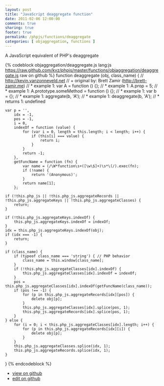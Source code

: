 ```yaml
---
layout: post
title: "JavaScript deaggregate function"
date: 2011-02-06 12:00:00
comments: true
sharing: true
footer: true
permalink: /phpjs/functions/deaggregate
categories: [ objaggregation, functions ]
---
```

A JavaScript equivalent of PHP's deaggregate
<!-- more -->
{% codeblock objaggregation/deaggregate.js lang:js https://raw.github.com/kvz/phpjs/master/functions/objaggregation/deaggregate.js raw on github %}
function deaggregate (obj, class_name) {
    // http://kevin.vanzonneveld.net
    // +   original by: Brett Zamir (http://brett-zamir.me)
    // *     example 1: var A = function () {};
    // *     example 1: A.prop = 5;
    // *     example 1: A.prototype.someMethod = function () {};
    // *     example 1: var b = {};
    // *     example 1: aggregate(b, 'A');
    // *     example 1: deaggregate(b, 'A');
    // *     returns 1: undefined

    var p = '',
        idx = -1,
        pos = -1,
        i = 0,
        indexOf = function (value) {
            for (var i = 0, length = this.length; i < length; i++) {
                if (this[i] === value) {
                    return i;
                }
            }
            return -1;
        },
        getFuncName = function (fn) {
            var name = (/\W*function\s+([\w\$]+)\s*\(/).exec(fn);
            if (!name) {
                return '(Anonymous)';
            }
            return name[1];
        };

    if (!this.php_js || !this.php_js.aggregateRecords || !this.php_js.aggregateKeys || !this.php_js.aggregateClasses) {
        return;
    }

    if (!this.php_js.aggregateKeys.indexOf) {
        this.php_js.aggregateKeys.indexOf = indexOf;
    }
    idx = this.php_js.aggregateKeys.indexOf(obj);
    if (idx === -1) {
        return;
    }

    if (class_name) {
        if (typeof class_name === 'string') { // PHP behavior
            class_name = this.window[class_name];
        }
        if (!this.php_js.aggregateClasses[idx].indexOf) {
            this.php_js.aggregateClasses[idx].indexOf = indexOf;
        }
        pos = this.php_js.aggregateClasses[idx].indexOf(getFuncName(class_name));
        if (pos !== -1) {
            for (p in this.php_js.aggregateRecords[idx][pos]) {
                delete obj[p];
            }
            this.php_js.aggregateClasses[idx].splice(pos, 1);
            this.php_js.aggregateRecords[idx].splice(pos, 1);
        }
    } else {
        for (i = 0; i < this.php_js.aggregateClasses[idx].length; i++) {
            for (p in this.php_js.aggregateRecords[idx][i]) {
                delete obj[p];
            }
        }
        this.php_js.aggregateClasses.splice(idx, 1);
        this.php_js.aggregateRecords.splice(idx, 1);
    }
}
{% endcodeblock %}
<ul>
 <li><a href="https://github.com/kvz/phpjs/blob/master/functions/objaggregation/deaggregate.js">view on github</a></li>
 <li><a href="https://github.com/kvz/phpjs/edit/master/functions/objaggregation/deaggregate.js">edit on github</a></li>
</ul>

